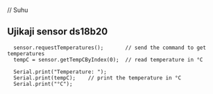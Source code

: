// Suhu
## Ujikaji sensor ds18b20
```
  sensor.requestTemperatures();       // send the command to get temperatures
  tempC = sensor.getTempCByIndex(0);  // read temperature in °C

  Serial.print("Temperature: ");
  Serial.print(tempC);    // print the temperature in °C
  Serial.print("°C");
```
  
